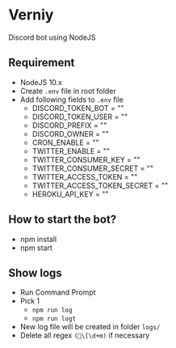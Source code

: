 # Verniy
Discord bot using NodeJS

## Requirement
* NodeJS 10.x
* Create `.env` file in root folder
* Add following fields to `.env` file
  * DISCORD_TOKEN_BOT = ""
  * DISCORD_TOKEN_USER = ""
  * DISCORD_PREFIX = ""
  * DISCORD_OWNER = ""
  * CRON_ENABLE = ""
  * TWITTER_ENABLE = ""
  * TWITTER_CONSUMER_KEY = ""
  * TWITTER_CONSUMER_SECRET = ""
  * TWITTER_ACCESS_TOKEN = ""
  * TWITTER_ACCESS_TOKEN_SECRET = ""
  * HEROKU_API_KEY = ""

## How to start the bot?
* npm install
* npm start

## Show logs
* Run Command Prompt
* Pick 1
  * `npm run log`
  * `npm run logt`
* New log file will be created in folder `logs/`
* Delete all regex `(\[\d+m)` if necessary
